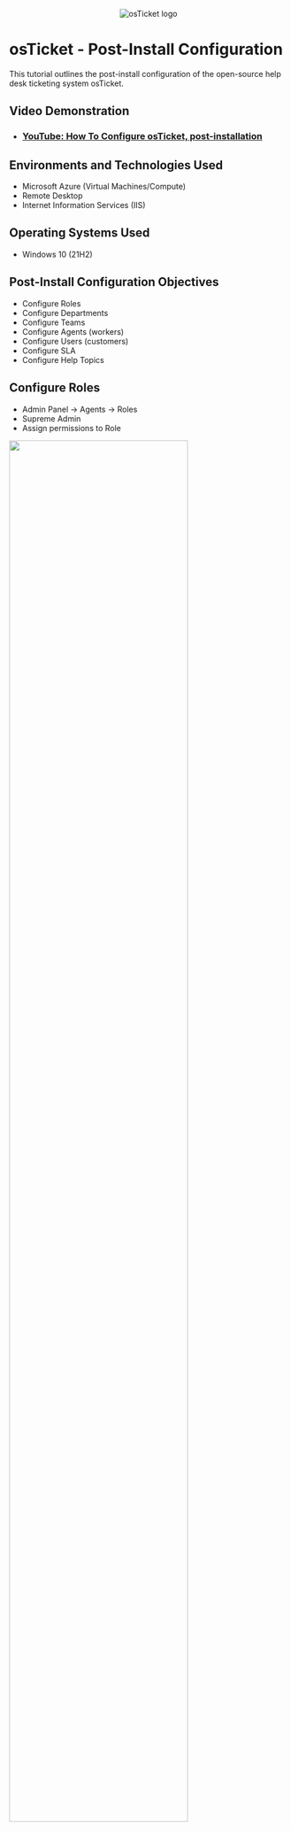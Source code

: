 <p align="center">
<img src="https://i.imgur.com/Clzj7Xs.png" alt="osTicket logo"/>
</p>

<h1>osTicket - Post-Install Configuration</h1>
This tutorial outlines the post-install configuration of the open-source help desk ticketing system osTicket.<br />


<h2>Video Demonstration</h2>

- ### [YouTube: How To Configure osTicket, post-installation](https://www.youtube.com)

<h2>Environments and Technologies Used</h2>

- Microsoft Azure (Virtual Machines/Compute)
- Remote Desktop
- Internet Information Services (IIS)

<h2>Operating Systems Used </h2>

- Windows 10</b> (21H2)

<h2>Post-Install Configuration Objectives</h2>

- Configure Roles
- Configure Departments
- Configure Teams
- Configure Agents (workers)
- Configure Users (customers)
- Configure SLA
- Configure Help Topics

<h2>Configure Roles</h2>

 - Admin Panel -> Agents -> Roles
 - Supreme Admin
 - Assign permissions to Role

<p>
<img src="https://i.imgur.com/5ibiCX4.png" height="80%" width="80%"/>
</p>

<br />

<h2>Configure Departments</h2>

 - Admin Panel -> Agents -> Departments
 - System Administrators

<p>
<img src="https://i.imgur.com/6NhFvEn.png" height="80%" width="80%"/>
</p>

<br />

<h2>Configure Teams</h2>

 - Admin Panel -> Agents -> Teams
   - Level I Support
   - Level II Support

<p>
<img src="https://i.imgur.com/5esbZce.png" height="80%" width="80%"/>
</p>

<br />

<h2>Allow anyone to create tickets</h2>

 - Admin Panel -> Settings -> User Settings
 - Registration Required: Require registration and login to create tickets 

<p>
<img src="https://i.imgur.com/w5VRbkp.png" height="80%" width="80%"/>
</p>

<br />

<h2>Configure Agents (workers)</h2>

 - Admin Panel -> Agents -> Add New
   - Jane
     - ***Optional - Assign access, permissions and teams***
   - John
     - ***Optional - Assign access, permissions and teams***

<p>
<img src="https://i.imgur.com/70zxPrE.png" height="80%" width="80%"/>
</p>

<br />

<h2>Configure Users (customers)</h2>

 - Agent Panel -> Users -> Add New
   - Karen
   - Ken
   
<p>
<img src="https://i.imgur.com/wmLmZB5.png" height="80%" width="80%"/>
</p>

<br />
